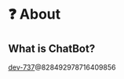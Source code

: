 # ❓ About

## What is ChatBot?

[dev-737](https://app.gitbook.com/u/tBOJ2IbPRVatU4NZtORehpIegqy2 "mention")@828492978716409856
